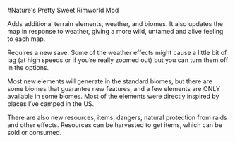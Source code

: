 #Nature's Pretty Sweet Rimworld Mod

Adds additional terrain elements, weather, and biomes. It also updates the map in response to weather, giving a more wild, untamed and alive feeling to each map.

Requires a new save. Some of the weather effects might cause a little bit of lag (at high speeds or if you’re really zoomed out) but you can turn them off in the options.

Most new elements will generate in the standard biomes, but there are some biomes that guarantee new features, and a few elements are ONLY available in some biomes. Most of the elements were directly inspired by places I’ve camped in the US.

There are also new resources, items, dangers, natural protection from raids and other effects. Resources can be harvested to get items, which can be sold or consumed.
